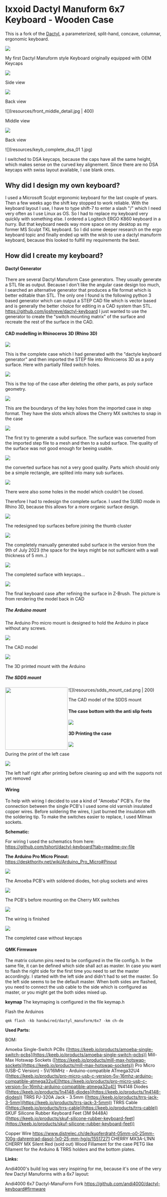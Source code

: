 # Ixxoid Dactyl Manuform 6x7 Keyboard - Wooden Case
This is a fork of the [Dactyl](https://github.com/adereth/dactyl-keyboard), a parameterized, split-hand, concave, columnar, ergonomic keyboard.

![](resources/keyb_complete_oem_06.jpg)

My first Dactyl Manuform style Keyboard originally equipped with OEM Keycaps

![](resources/keyb_side_oem_01.jpg)

Side view

![](resources/keyb_back_01.jpg)

Back view

![](resources/front_middle_detail.jpg | 400)

Middle view

![](resources/keyb_back_02.jpg)

Back view

![](resources/keyb_complete_dsa_01 1.jpg)

I switched to DSA keycaps, because the caps have all the same height, which makes sense on the curved key alignement. Since there are no DSA keycaps with swiss layout available, I use blank ones.

## Why did I design my own keyboard?

I used a Microsoft Sculpt ergonomic keyboard for the last couple of years. Then a few weeks ago the shift key stopped to work reliable. With the keyboard layout I use, I have to type shift-7 to enter a slash "/" which I need very often as I use Linux as OS.
So I had to replace my keyboard very quickly with something else. I ordered a Logitech ERGO K860 keyboard in a hurry.
But that keyboard needs way more space on my desktop as my former MS Sculpt TKL keyboard.
So I did some deeper research on the ergo keyboard topic and finally ended up with the wish to use a dactyl manuform keyboard, because this looked to fulfill my requirements the best.

## How did I create my keyboard?

#### Dactyl Generator

There are several Dactyl Manuform Case generators. They usually generate a STL file as output. 
Because I don't like the angular case design too much, I searched an alternative generator that produces a file format which is better editable than STL.
The only one I found is the following python 3 based generator which can output a STEP CAD file which is vector based and is generally the better choice for editing in a CAD system than STL.
https://github.com/joshreve/dactyl-keyboard
I just wanted to use the generator to create the "switch mounting matrix" of the surface and recreate the rest of the surface in the CAD. 

#### CAD modelling in Rhinoceros 3D (Rhino 3D)

![](resources/step_case_complete.png)

This is the complete case which I had generated with the "dactyle keyboard generator" and then imported the STEP file into Rhnicoeros 3D as  a poly surface. Here with partially filled switch holes.


![](resources/step_case_stripped.png)

This is the top of the case after deleting the other parts, as poly surface geometry.


![](resources/booleans_01.png)

This are the boundarys of the key holes from the imported case in step format. They have the slots which allows the Cherry MX switches to snap in the case


![](resources/step_converted_subd.png)

The first try to generate a subd surface. The surface was converted from the imported step file to a mesh and then to a subd surface. The quality of the surface was not good enough for beeing usable. 

![](resources/case_step_surface.png)

the converted surface has not a very good quality. Parts which should only be a simple rectangle, are splited into many sub surfaces.

![](resources/case_holes.png)

There were also some holes in the model which couldn't be closed.


Therefore I had to redesign the complete surface. I used the SUBD mode in Rhino 3D, because this allows for a more organic surface design.


![](resources/case_dsub_redesign_01.png)


The redesigned top surfaces before joining the thumb cluster


![](resources/case_dsub_01.png)

The completely manually generated subd surface in the version from the 9th of July 2023 (the space for the keys might be not sufficient with a wall thickness of 5 mm..)


![](resources/case_dsub_redesign_02.png)


The completed surface with keycaps...


![](resources/case_zbrush_01.png)

The final keyboard case after refining the surface in Z-Brush.  The picture is from rendering the model back in CAD

##### The Arduino mount 

The Arduino Pro micro mount is designed to hold the Arduino in place without any screws. 

![](resources/arduino_mount_cad_200.png)

The CAD model<br>

![](resources/arduino_mounted.png)

The 3D printed mount with the Arduino

##### The SDDS mount

![](resources/sdds_mount_cad.png | 200)
<img src="resources/sdds_mount_cad.png" width="200" align="left">

The CAD model of the SDDS mount

#### The case bottom with the anti slip feets

![](resources/keyb_bottom_closed.jpg)


#### 3D Printing the case

![](resources/20230726_070840_2.jpg)


During the print of the left case


![](resources/case_top_raw.jpg)

The left half right after printing before cleaning up and with the supports not yet removed

#### Wiring

To help with wiring I decided to use a kind of "Amoeba" PCB's.
For the connection between the single PCB's I used some old varnish insulated copper wires. Before soldering the wires, I just burned the insulation with the soldering tip.
To make the switches easier to replace, I used Milmax sockets.

**Schematic:**

For wiring I used the schematics from here: 
https://github.com/tshort/dactyl-keyboard?tab=readme-ov-file

**The Arduino Pro Micro Pinout:**
https://deskthority.net/wiki/Arduino_Pro_Micro#Pinout


![](resources/pcbs_prepared.jpg)

The Amoeba PCB's with soldered diodes, hot-plug sockets and wires

![](resources/case_bottom_amoeba_unmounted.jpg)

The PCB's before mounting on the Cherry MX switches

![](resources/case_bottom_amoeba_mounted.jpg)

The wiring is finished 


![](resources/case_top_switches.jpg)

The completed case without keycaps

#### QMK Firmware

The matrix column pins need to be configured in the file config.h.
In the same file, it can be defined which side shall act as master. In case you want to flash the right side for the first time you need to set the master accordingly. I started with the left side and didn't had to set the master. So the left side seems to be the default master.
When both sides are flashed, you need to connect the usb cable to the side which is configured as master, or you might get the both sides mixed up.

**keymap**
The keymaping is configured in the file keymap.h

Flash the Arduinos

`qmk flash -kb handwired/dactyl_manuform/6x7 -km ch-de`


**Used Parts:**

BOM:

Amoeba Single-Switch PCBs ([https://keeb.io/products/amoeba-single-switch-pcbs](https://keeb.io/products/amoeba-single-switch-pcbs))
Mill-Max Hotswap Sockets ([https://keeb.io/products/mill-max-hotswap-sockets](https://keeb.io/products/mill-max-hotswap-sockets))
Pro Micro (USB-C Version) - 5V/16MHz - Arduino-compatible ATmega32U4 ([https://keeb.io/products/pro-micro-usb-c-version-5v-16mhz-arduino-compatible-atmega32u4](https://keeb.io/products/pro-micro-usb-c-version-5v-16mhz-arduino-compatible-atmega32u4))
1N4148 Diodes ([https://keeb.io/products/1n4148-diodes](https://keeb.io/products/1n4148-diodes))
TRRS PJ-320A Jack - 3.5mm ([https://keeb.io/products/trrs-jack-3-5mm](https://keeb.io/products/trrs-jack-3-5mm))
TRRS Cable ([https://keeb.io/products/trrs-cable](https://keeb.io/products/trrs-cable))
SKUF Silicone Rubber Keyboard Feet (3M 9448A) ([https://keeb.io/products/skuf-silicone-rubber-keyboard-feet](https://keeb.io/products/skuf-silicone-rubber-keyboard-feet))

Copper Wire https://www.distrelec.ch/de/kupferdraht-05mm-o0-25mm-100g-dahrentrad-dasol-1x0-25-mm-hg/p/15517271
CHERRY MX3A-L1NN   CHERRY MX Silent Red (sold out)
Wood Fillament for the case
PETG like fillament for the Arduino & TRRS holders and the bottom plates.


**Links:**

Andi4000's build log was very inspiring for me, because it's one of the very few Dactyl Manuforms with a 6x7 layout:

Andi4000 6x7 Dactyl-ManuForm Fork  https://github.com/andi4000/dactyl-keyboard#firmware
